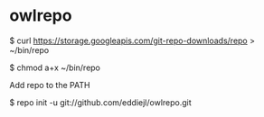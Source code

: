 # owlrepo

$ curl https://storage.googleapis.com/git-repo-downloads/repo > ~/bin/repo

$ chmod a+x ~/bin/repo

Add repo to the PATH

$ repo init -u git://github.com/eddiejl/owlrepo.git
